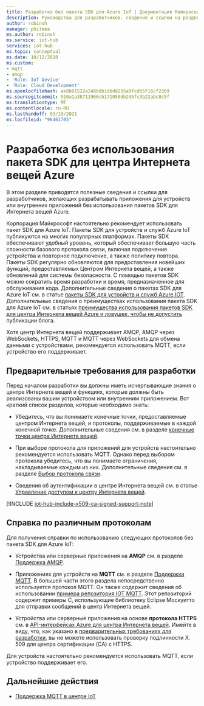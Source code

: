 ```yaml
---
title: Разработка без пакета SDK для Azure IoT | Документация Майкрософт
description: Руководства для разработчиков. сведения и ссылки на разделы, которые можно использовать для создания приложений для устройств и внутренних приложений без использования пакета SDK для Azure IoT.
author: robinsh
manager: philmea
ms.author: robinsh
ms.service: iot-hub
services: iot-hub
ms.topic: conceptual
ms.date: 10/12/2020
ms.custom:
- mqtt
- amqp
- 'Role: IoT Device'
- 'Role: Cloud Development'
ms.openlocfilehash: ae8b01522a248b8b1dbdd255a9fcd55f16cf2369
ms.sourcegitcommit: 910a1a38711966cb171050db245fc3b22abc8c5f
ms.translationtype: MT
ms.contentlocale: ru-RU
ms.lasthandoff: 03/19/2021
ms.locfileid: "96461705"
---
```

# <a name="develop-without-using-an-azure-iot-hub-sdk"></a>Разработка без использования пакета SDK для центра Интернета вещей Azure

В этом разделе приводятся полезные сведения и ссылки для разработчиков, желающих разрабатывать приложения для устройств или внутренних приложений без использования пакетов SDK для Интернета вещей Azure.

Корпорация Майкрософт настоятельно рекомендует использовать пакет SDK для Azure IoT. Пакеты SDK для устройств и служб Azure IoT публикуются на многих популярных платформах. Пакеты SDK обеспечивают удобный уровень, который обеспечивает большую часть сложности базового протокола связи, включая подключение устройства и повторное подключение, а также политику повтора. Пакеты SDK регулярно обновляются для предоставления новейших функций, предоставляемых Центром Интернета вещей, а также обновлений для системы безопасности. С помощью пакетов SDK можно сократить время разработки и время, предназначенное для обслуживания кода. Дополнительные сведения о пакетах SDK для Azure IoT см. в статье [пакеты SDK для устройств и служб Azure IOT](iot-hub-devguide-sdks.md). Дополнительные сведения о преимуществах использования пакета SDK для Azure IoT см. в статьях [преимущества использования пакетов SDK для центра Интернета вещей Azure и ловушек, чтобы не допустить](https://azure.microsoft.com/en-us/blog/benefits-of-using-the-azure-iot-sdks-in-your-azure-iot-solution/) публикации блога.

Хотя центр Интернета вещей поддерживает AMQP, AMQP через WebSockets, HTTPS, MQTT и MQTT через WebSockets для обмена данными с устройствами, рекомендуется использовать MQTT, если устройство его поддерживает.

## <a name="development-prerequisites"></a>Предварительные требования для разработки

Перед началом разработки вы должны иметь исчерпывающие знания о центре Интернета вещей и функциях, которые должны быть реализованы вашим устройством или внутренним приложением. Вот краткий список разделов, которые необходимо знать:

* Убедитесь, что вы понимаете конечные точки, предоставляемые центром Интернета вещей, и протоколы, поддерживаемые в каждой конечной точке. Дополнительные сведения см. в разделе [конечные точки центра Интернета вещей](iot-hub-devguide-endpoints.md).

* При выборе протокола для приложений для устройств настоятельно рекомендуется использовать MQTT. Однако перед выбором протокола убедитесь, что вы понимаете ограничения, накладываемые каждым из них. Дополнительные сведения см. в разделе [Выбор протокола связи](iot-hub-devguide-protocols.md).

* Сведения об аутентификации в центре Интернета вещей см. в статье [Управление доступом к центру Интернета вещей](iot-hub-devguide-security.md).

[!INCLUDE [iot-hub-include-x509-ca-signed-support-note](../../includes/iot-hub-include-x509-ca-signed-support-note.md)]

## <a name="help-on-different-protocols"></a>Справка по различным протоколам

Для получения справки по использованию следующих протоколов без пакета SDK для Azure IoT:

* Устройства или серверные приложения на **AMQP** см. в разделе [Поддержка AMQP](iot-hub-amqp-support.md).

* Приложениях для устройств на **MQTT** см. в разделе [Поддержка MQTT](iot-hub-mqtt-support.md). В большей части этого раздела непосредственно используется протокол MQTT. Он также содержит сведения об использовании [примера репозитория IOT MQTT](https://github.com/Azure-Samples/IoTMQTTSample). Этот репозиторий содержит примеры C, использующие библиотеку Eclipse Москуитто для отправки сообщений в центр Интернета вещей.

* Устройства или серверные приложения на основе **протокола HTTPS** см. в [API-интерфейсах Azure для центра Интернета вещей](/rest/api/iothub/). Имейте в виду, что, как указано в [предварительных требованиях для разработки](#development-prerequisites), вы не можете использовать проверку подлинности X. 509 для центра сертификации (CA) с HTTPS.

Для устройств настоятельно рекомендуется использовать MQTT, если устройство поддерживает его.

## <a name="next-steps"></a>Дальнейшие действия

* [Поддержка MQTT в центре IoT](iot-hub-mqtt-support.md)